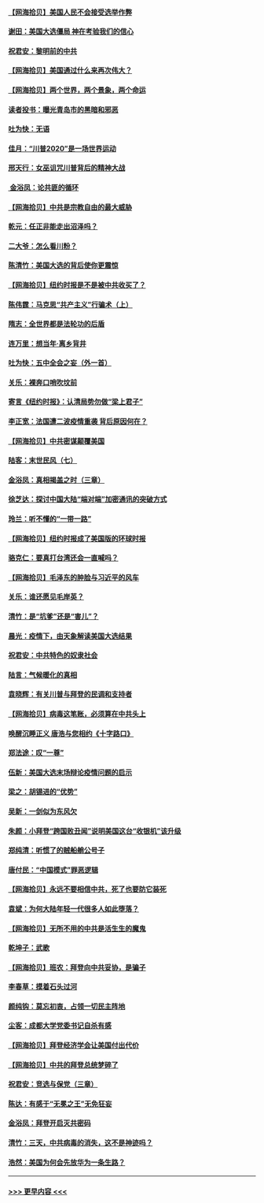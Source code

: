 #### [【网海拾贝】美国人民不会接受选举作弊](../pages/nsc993/n12528850.md?t=11062251) 
#### [谢田：美国大选僵局 神在考验我们的信心](../pages/nsc993/n12527932.md?t=11062251) 
#### [祝君安：黎明前的中共](../pages/nsc993/n12524071.md?t=11062251) 
#### [【网海拾贝】美国通过什么来再次伟大？](../pages/nsc993/n12523844.md?t=11062251) 
#### [【网海拾贝】两个世界，两个景象，两个命运](../pages/nsc993/n12521419.md?t=11062251) 
#### [读者投书：曝光青岛市的黑暗和邪恶](../pages/nsc993/n12520988.md?t=11062251) 
#### [吐为快：无语](../pages/nsc993/n12518588.md?t=11062251) 
#### [佳月：“川普2020”是一场世界运动](../pages/nsc993/n12518581.md?t=11062251) 
#### [邢天行：女巫诅咒川普背后的精神大战](../pages/nsc993/n12517257.md?t=11062251) 
#### [ 金浴凤：论共匪的循环](../pages/nsc993/n12517133.md?t=11062251) 
#### [【网海拾贝】中共是宗教自由的最大威胁](../pages/nsc993/n12516879.md?t=11062251) 
#### [乾元：任正非能走出沼泽吗？](../pages/nsc993/n12515831.md?t=11062251) 
#### [二大爷：怎么看川粉？](../pages/nsc993/n12515820.md?t=11062251) 
#### [陈清竹：美国大选的背后使你更震惊](../pages/nsc993/n12515589.md?t=11062251) 
#### [【网海拾贝】纽约时报是不是被中共收买了？](../pages/nsc993/n12515122.md?t=11062251) 
#### [陈伟霆：马克思“共产主义”行骗术（上）](../pages/nsc993/n12510217.md?t=11062251) 
#### [隋志：全世界都是法轮功的后盾](../pages/nsc993/n12510636.md?t=11062251) 
#### [连万里：想当年‧离乡背井](../pages/nsc993/n12510623.md?t=11062251) 
#### [吐为快：五中全会之妄（外一首）](../pages/nsc993/n12510470.md?t=11062251) 
#### [关乐：裸奔口哨吹坟前](../pages/nsc993/n12510403.md?t=11062251) 
#### [寄言《纽约时报》：认清局势勿做“梁上君子”](../pages/nsc993/n12510042.md?t=11062251) 
#### [李正宽：法国遭二波疫情重袭 背后原因何在？](../pages/nsc993/n12509971.md?t=11062251) 
#### [【网海拾贝】中共密谋颠覆美国](../pages/nsc993/n12509816.md?t=11062251) 
#### [陆客：末世民风（七）](../pages/nsc993/n12507822.md?t=11062251) 
#### [金浴凤：真相揭盖之时（三章）](../pages/nsc993/n12507804.md?t=11062251) 
#### [徐芝达：探讨中国大陆“端对端”加密通讯的突破方式](../pages/nsc993/n12507682.md?t=11062251) 
#### [玲兰：听不懂的“一带一路”](../pages/nsc993/n12507669.md?t=11062251) 
#### [【网海拾贝】纽约时报成了美国版的环球时报](../pages/nsc993/n12507053.md?t=11062251) 
#### [骆克仁：要真打台湾还会一直喊吗？](../pages/nsc993/n12506843.md?t=11062251) 
#### [【网海拾贝】毛泽东的肿脸与习近平的风车](../pages/nsc993/n12504537.md?t=11062251) 
#### [关乐：谁还愿见毛岸英？](../pages/nsc993/n12503866.md?t=11062251) 
#### [清竹：是“坑爹”还是“害儿”？](../pages/nsc993/n12503034.md?t=11062251) 
#### [晨光：疫情下，由天象解读美国大选结果](../pages/nsc993/n12502536.md?t=11062251) 
#### [祝君安：中共特色的奴隶社会](../pages/nsc993/n12501529.md?t=11062251) 
#### [陆言：气候暖化的真相](../pages/nsc993/n12501183.md?t=11062251) 
#### [袁晓辉：有关川普与拜登的民调和支持者](../pages/nsc993/n12500433.md?t=11062251) 
#### [【网海拾贝】病毒这笔账，必须算在中共头上](../pages/nsc993/n12500320.md?t=11062251) 
#### [唤醒沉睡正义 唐浩与您相约《十字路口》](../pages/nsc993/n12497980.md?t=11062251) 
#### [郑法途：叹“一尊”](../pages/nsc993/n12498837.md?t=11062251) 
#### [伍新：美国大选末场辩论疫情问题的启示](../pages/nsc993/n12498829.md?t=11062251) 
#### [梁之：胡锡进的“优势”](../pages/nsc993/n12498780.md?t=11062251) 
#### [吴新：一剑似为东风欠](../pages/nsc993/n12498772.md?t=11062251) 
#### [朱颜：小拜登“跨国败丑闻”说明美国这台“收银机”该升级](../pages/nsc993/n12498731.md?t=11062251) 
#### [郑纯清：听惯了的贼船艄公号子](../pages/nsc993/n12498721.md?t=11062251) 
#### [唐付民：“中国模式”罪恶逻辑](../pages/nsc993/n12498310.md?t=11062251) 
#### [【网海拾贝】永远不要相信中共，死了也要防它装死](../pages/nsc993/n12498162.md?t=11062251) 
#### [袁斌：为何大陆年轻一代很多人如此堕落？](../pages/nsc993/n12495696.md?t=11062251) 
#### [【网海拾贝】无所不用的中共是活生生的魔鬼](../pages/nsc993/n12495621.md?t=11062251) 
#### [乾坤子：武歌](../pages/nsc993/n12493391.md?t=11062251) 
#### [【网海拾贝】班农：拜登向中共妥协，是骗子](../pages/nsc993/n12492877.md?t=11062251) 
#### [李春草：摸着石头过河](../pages/nsc993/n12491121.md?t=11062251) 
#### [颜纯钩：莫忘初衷，占领一切民主阵地](../pages/nsc993/n12490965.md?t=11062251) 
#### [尘客：成都大学党委书记自杀有感](../pages/nsc993/n12490950.md?t=11062251) 
#### [【网海拾贝】拜登经济学会让美国付出代价](../pages/nsc993/n12489662.md?t=11062251) 
#### [【网海拾贝】中共的拜登总统梦碎了](../pages/nsc993/n12487896.md?t=11062251) 
#### [祝君安：竞选与保党（三章）](../pages/nsc993/n12487258.md?t=11062251) 
#### [陈达：有感于“无冕之王”无免狂妄](../pages/nsc993/n12485133.md?t=11062251) 
#### [金浴凤：拜登开启灭共密码](../pages/nsc993/n12485125.md?t=11062251) 
#### [清竹：三天，中共病毒的消失，这不是神迹吗？](../pages/nsc993/n12485027.md?t=11062251) 
#### [浩然：美国为何会先放华为一条生路？](../pages/nsc993/n12484997.md?t=11062251) 

----
#### [ >>> 更早内容 <<< ](../indexes/nsc993-earlier.md)
